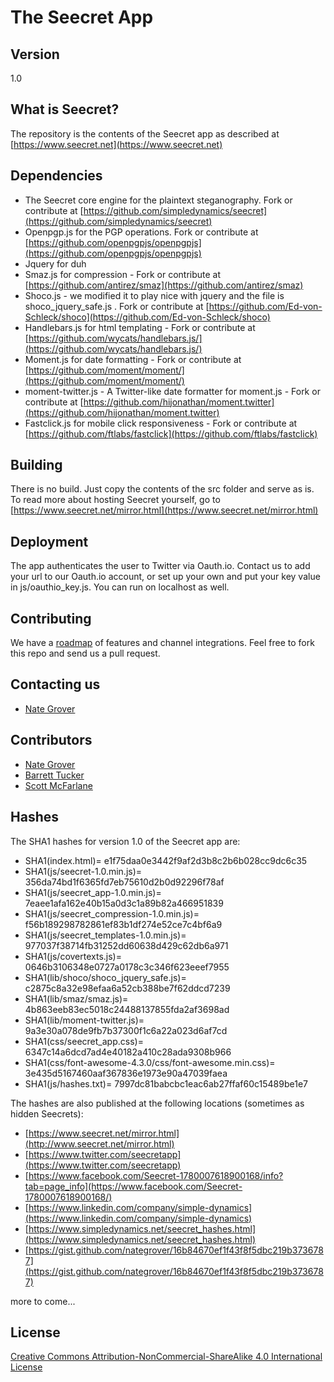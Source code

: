 # The Seecret App
## Version
1.0 

## What is Seecret?
The repository is the contents of the Seecret app as described at [https://www.seecret.net](https://www.seecret.net)

## Dependencies
  - The Seecret core engine for the plaintext steganography.  Fork or contribute at [https://github.com/simpledynamics/seecret](https://github.com/simpledynamics/seecret)
  - Openpgp.js for the PGP operations.  Fork or contribute at [https://github.com/openpgpjs/openpgpjs](https://github.com/openpgpjs/openpgpjs)
  - Jquery for duh
  - Smaz.js  for compression - Fork or contribute at [https://github.com/antirez/smaz](https://github.com/antirez/smaz)
  - Shoco.js - we modified it to play nice with jquery and the file is shoco_jquery_safe.js . Fork or contribute at [https://github.com/Ed-von-Schleck/shoco](https://github.com/Ed-von-Schleck/shoco)
  - Handlebars.js for html templating - Fork or contribute at [https://github.com/wycats/handlebars.js/](https://github.com/wycats/handlebars.js/)
  - Moment.js for date formatting - Fork or contribute at [https://github.com/moment/moment/](https://github.com/moment/moment/)
  - moment-twitter.js - A Twitter-like date formatter for moment.js - Fork or contribute at [https://github.com/hijonathan/moment.twitter](https://github.com/hijonathan/moment.twitter)
  - Fastclick.js for mobile click responsiveness - Fork or contribute at [https://github.com/ftlabs/fastclick](https://github.com/ftlabs/fastclick)
  
## Building
There is no build.  Just copy the contents of the src folder and serve as is.  To read more about hosting Seecret yourself, go to [https://www.seecret.net/mirror.html](https://www.seecret.net/mirror.html)

## Deployment 
The app authenticates the user to Twitter via Oauth.io.  Contact us to add your url to our Oauth.io account, or set up your own and put your key value in 
js/oauthio_key.js.  You can run on localhost as well.

## Contributing
We have a [roadmap](https://github.com/simpledynamics/seecret_app/wiki) of features and channel integrations.  Feel free to fork this repo and send us a pull request.

## Contacting us
 - [Nate Grover](https://github.com/nategrover)
 
## Contributors 
 - [Nate Grover](https://github.com/nategrover)
 - [Barrett Tucker](https://github.com/barretttucker)
 - [Scott McFarlane](https://github.com/keola4)

## Hashes
The SHA1 hashes for version 1.0 of the Seecret app are:

 - SHA1(index.html)= e1f75daa0e3442f9af2d3b8c2b6b028cc9dc6c35
 - SHA1(js/seecret-1.0.min.js)= 356da74bd1f6365fd7eb75610d2b0d92296f78af
 - SHA1(js/seecret_app-1.0.min.js)= 7eaee1afa162e40b15a0d3c1a89b82a466951839
 - SHA1(js/seecret_compression-1.0.min.js)= f56b189298782861ef83b1df274e52ce7c4bf6a9
 - SHA1(js/seecret_templates-1.0.min.js)= 977037f38714fb31252dd60638d429c62db6a971
 - SHA1(js/covertexts.js)= 0646b3106348e0727a0178c3c346f623eeef7955
 - SHA1(lib/shoco/shoco_jquery_safe.js)= c2875c8a32e98efaa6a52cb388be7f62ddcd7239
 - SHA1(lib/smaz/smaz.js)= 4b863eeb83ec5018c24488137855fda2af3698ad
 - SHA1(lib/moment-twitter.js)= 9a3e30a078de9fb7b37300f1c6a22a023d6af7cd
 - SHA1(css/seecret_app.css)= 6347c14a6dcd7ad4e40182a410c28ada9308b966
 - SHA1(css/font-awesome-4.3.0/css/font-awesome.min.css)= 3e435d5167460aaf367836e1973e90a47039faea
 - SHA1(js/hashes.txt)= 7997dc81babcbc1eac6ab27ffaf60c15489be1e7




The hashes are also published at the following locations (sometimes as hidden Seecrets):
- [https://www.seecret.net/mirror.html](http://www.seecret.net/mirror.html)
- [https://www.twitter.com/seecretapp](https://www.twitter.com/seecretapp)
- [https://www.facebook.com/Seecret-1780007618900168/info?tab=page_info](https://www.facebook.com/Seecret-1780007618900168/)
- [https://www.linkedin.com/company/simple-dynamics](https://www.linkedin.com/company/simple-dynamics)
- [https://www.simpledynamics.net/seecret_hashes.html](https://www.simpledynamics.net/seecret_hashes.html)
- [https://gist.github.com/nategrover/16b84670ef1f43f8f5dbc219b3736787](https://gist.github.com/nategrover/16b84670ef1f43f8f5dbc219b3736787)


more to come...

## License 
[Creative Commons Attribution-NonCommercial-ShareAlike 4.0 International License](http://creativecommons.org/licenses/by-nc-sa/4.0/)
